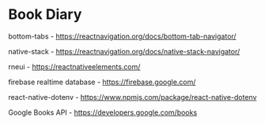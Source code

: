 # Book Diary
bottom-tabs - https://reactnavigation.org/docs/bottom-tab-navigator/

native-stack - https://reactnavigation.org/docs/native-stack-navigator/

rneui - https://reactnativeelements.com/

firebase realtime database - https://firebase.google.com/

react-native-dotenv - https://www.npmjs.com/package/react-native-dotenv

Google Books API - https://developers.google.com/books